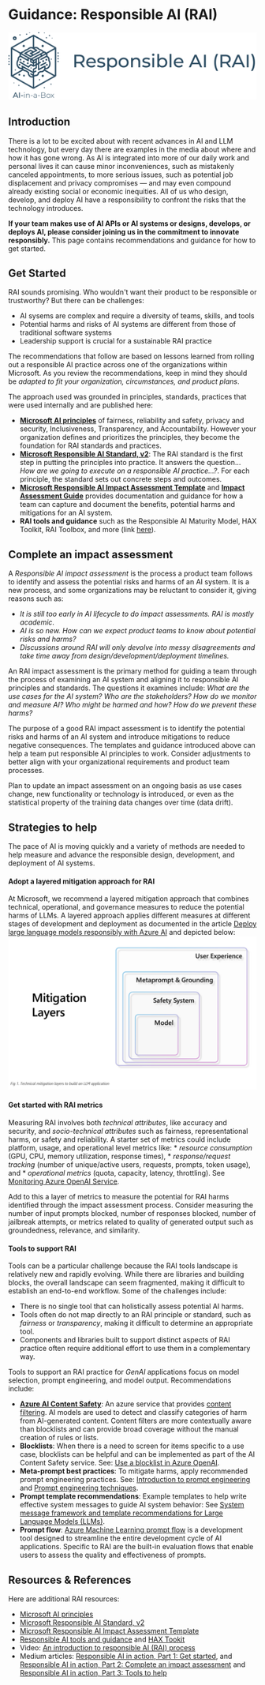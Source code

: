 # Guidance: Responsible AI (RAI)
![Responsible AI (RAI)](../media/images/banner-rai.png)

## Introduction
There is a lot to be excited about with recent advances in AI and LLM technology, but every day there are examples in the media about where and how it has gone wrong. As AI is integrated into more of our daily work and personal lives it can cause minor inconveniences, such as mistakenly canceled appointments, to more serious issues, such as potential job displacement and privacy compromises — and may even compound already existing social or economic inequities. All of us who design, develop, and deploy AI have a responsibility to confront the risks that the technology introduces.

**If your team makes use of AI APIs or AI systems or designs, develops, or deploys AI, please consider joining us in the commitment to innovate responsibly.**  This page contains recommendations and guidance for how to get started.  

## Get Started
RAI sounds promising.  Who wouldn't want their product to be responsible or trustworthy?  But there can be challenges:
* AI sysems are complex and require a diversity of teams, skills, and tools
* Potential harms and risks of AI systems are different from those of traditional software systems
* Leadership support is crucial for a sustainable RAI practice
  
The recommendations that follow are based on lessons learned from rolling out a responsible AI practice across one of the organizations within Microsoft. As you review the recommendations, keep in mind they should be *adapted to fit your organization, circumstances, and product plans*. 

The approach used was grounded in principles, standards, practices that were used internally and are published here:   
* **[Microsoft AI principles](https://www.microsoft.com/en-us/ai/principles-and-approach)** of fairness, reliability and safety, privacy and security, Inclusiveness, Transparency, and Accountability. However your organization defines and prioritizes the principles, they become the foundation for RAI standards and practices. 
* **[Microsoft Responsible AI Standard, v2](https://query.prod.cms.rt.microsoft.com/cms/api/am/binary/RE5cmFl)**: The RAI standard is the first step in putting the principles into practice.  It answers the question... *How are we going to execute on a responsible AI practice...?*. For each principle, the standard sets out concrete steps and outcomes. 
* **[Microsoft Responsible AI Impact Assessment Template](https://query.prod.cms.rt.microsoft.com/cms/api/am/binary/RE5cmFk)** and **[Impact Assessment Guide](https://blogs.microsoft.com/wp-content/uploads/prod/sites/5/2022/06/Microsoft-RAI-Impact-Assessment-Guide.pdf)** provides documentation and guidance for how a team can capture and document the benefits, potential harms and mitigations for an AI system.  
* **RAI tools and guidance** such as the Responsible AI Maturity Model, HAX Toolkit, RAI Toolbox, and more (link [here](https://aka.ms/rai)).
  
## Complete an impact assessment
A *Responsible AI impact assessment* is the process a product team follows to identify and assess the potential risks and harms of an AI system.  It is a new process, and some organizations may be reluctant to consider it, giving reasons such as:
* *It is still too early in AI lifecycle to do impact assessments. RAI is mostly academic*.
* *AI is so new. How can we expect product teams to know about potential risks and harms?*
* *Discussions around RAI will only devolve into messy disagreements and take time away from design/development/deployment timelines.*

An RAI impact assessment is the primary method for guiding a team through the process of examining an AI system and aligning it to responsible AI principles and standards. The questions it examines include: *What are the use cases for the AI system? Who are the stakeholders? How do we monitor and measure AI? Who might be harmed and how? How do we prevent these harms?*

The purpose of a good RAI impact assessment is to identify the potential risks and harms of an AI system and introduce mitigations to reduce negative consequences. The templates and guidance introduced above can help a team put responsible AI principles to work.  Consider adjustments to better align with your organizational requirements and product team processes. 

Plan to update an impact assessment on an ongoing basis as use cases change, new functionality or technology is introduced, or even as the statistical property of the training data changes over time (data drift).  

## Strategies to help
The pace of AI is moving quickly and a variety of methods are needed to help measure and advance the responsible design, development, and deployment of AI systems. 

#### Adopt a layered mitigation approach for RAI
  At Microsoft, we recommend a layered mitigation approach that combines technical, operational, and governance measures to reduce the potential harms of LLMs. A layered approach applies different measures at different stages of development and deployment as documented in the article [Deploy large language models responsibly with Azure AI](https://techcommunity.microsoft.com/t5/ai-machine-learning-blog/deploy-large-language-models-responsibly-with-azure-ai/ba-p/3876792) and depicted below:
![Responsible AI (RAI)](../media/images/Rai-mitigation-layers.png)

 
#### Get started with RAI metrics 
  Measuring RAI involves both *technical attributes*, like accuracy and security, and *socio-technical attributes* such as fairness, representational harms, or safety and reliability. A starter set of metrics could include platform, usage, and operational level metrics like:
    * *resource consumption* (GPU, CPU, memory utilization, response times), 
    * *response/request tracking* (number of unique/active users, requests, prompts, token usage), and
    * *operational metrics* (quota, capacity, latency, throttling). See [Monitoring Azure OpenAI Service](https://learn.microsoft.com/en-us/azure/ai-services/openai/how-to/monitoring).

  Add to this a layer of metrics to measure the potential for RAI harms identified through the impact assessment process. Consider measuring the number of input prompts blocked, number of responses blocked, number of jailbreak attempts, or metrics related to quality of generated output such as groundedness, relevance, and similarity. 

  #### Tools to support RAI
  Tools can be a particular challenge because the RAI tools landscape is relatively new and rapidly evolving. While there are libraries and building blocks, the overall landscape can seem fragmented, making it difficult to establish an end-to-end workflow. Some of the challenges include: 
* There is no single tool that can holistically assess potential AI harms.
* Tools often do not map directly to an RAI principle or standard, such as *fairness* or *transparency*, making it difficult to determine an appropriate tool.  
* Components and libraries built to support distinct aspects of RAI practice often require additional effort to use them in a complementary way.
  
Tools to support an RAI practice for *GenAI* applications focus on model selection, prompt engineering, and model output. Recommendations include:
  *  **[Azure AI Content Safety](https://learn.microsoft.com/en-us/azure/ai-services/content-safety/)**: An azure service that provides [content filtering](https://learn.microsoft.com/en-us/azure/ai-services/openai/concepts/content-filter?tabs=warning%2Cpython). AI models are used to detect and classify categories of harm from AI-generated content.  Content filters are more contextually aware than blocklists and can provide broad coverage without the manual creation of rules or lists. 
  *  **Blocklists**: When there is a need to screen for items specific to a use case, blocklists can be helpful and can be implemented as part of the AI Content Safety service. See: [Use a blocklist in Azure OpenAI](https://learn.microsoft.com/en-us/azure/ai-services/openai/how-to/use-blocklists).
  *  **Meta-prompt best practices**: To mitigate harms, apply recommended prompt engineering practices. See: [Introduction to prompt engineering](https://learn.microsoft.com/en-us/azure/ai-services/openai/concepts/prompt-engineering) and [Prompt engineering techniques](https://learn.microsoft.com/en-us/azure/ai-services/openai/concepts/advanced-prompt-engineering).
  *  **Prompt template recommendations**: Example templates to help write effective system messages to guide AI system behavior: See [System message framework and template recommendations for Large Language Models (LLMs)](https://learn.microsoft.com/en-us/azure/ai-services/openai/concepts/system-message?source=recommendations).
  *  **Prompt flow**: [Azure Machine Learning prompt flow](https://learn.microsoft.com/en-us/azure/machine-learning/prompt-flow/overview-what-is-prompt-flow?view=azureml-api-2) is a development tool designed to streamline the entire development cycle of AI applications.  Specific to RAI are the built-in evaluation flows that enable users to assess the quality and effectiveness of prompts. 
  
 ## Resources & References
Here are additional RAI resources: 
* [Microsoft AI principles](https://www.microsoft.com/en-us/ai/principles-and-approach) 
* [Microsoft Responsible AI Standard, v2](https://query.prod.cms.rt.microsoft.com/cms/api/am/binary/RE5cmFl) 
* [Microsoft Responsible AI Impact Assessment Template](https://query.prod.cms.rt.microsoft.com/cms/api/am/binary/RE5cmFk)
* [Responsible AI tools and guidance](https://aka.ms/rai) and [HAX Tookit](https://www.microsoft.com/en-us/haxtoolkit/)
* Video: [An introduction to responsible AI (RAI) process](https://learn.microsoft.com/en-us/shows/learn-live/fasttrack-for-azure-season-3-ep07-an-introduction-to-responsible-ai-rai-process)
* Medium articles: [Responsible AI in action, Part 1: Get started](https://medium.com/data-science-at-microsoft/responsible-ai-in-action-part-1-get-started-ee50bebbdff3?source=friends_link&sk=3a9ad40230116d9fc4c66fdf7ab56de2), and [Responsible AI in action, Part 2: Complete an impact assessment](https://medium.com/data-science-at-microsoft/responsible-ai-in-action-part-2-complete-an-impact-assessment-9b792409e8db?source=friends_link&sk=6e68eb938a2be1d776748cc55a89b663) and [Responsible AI in action, Part 3: Tools to help](https://medium.com/data-science-at-microsoft/responsible-ai-in-action-part-3-tools-to-help-969e45cac11b?source=friends_link&sk=69bfea1ae66e2b7272d58e28a49cafe4)
 


